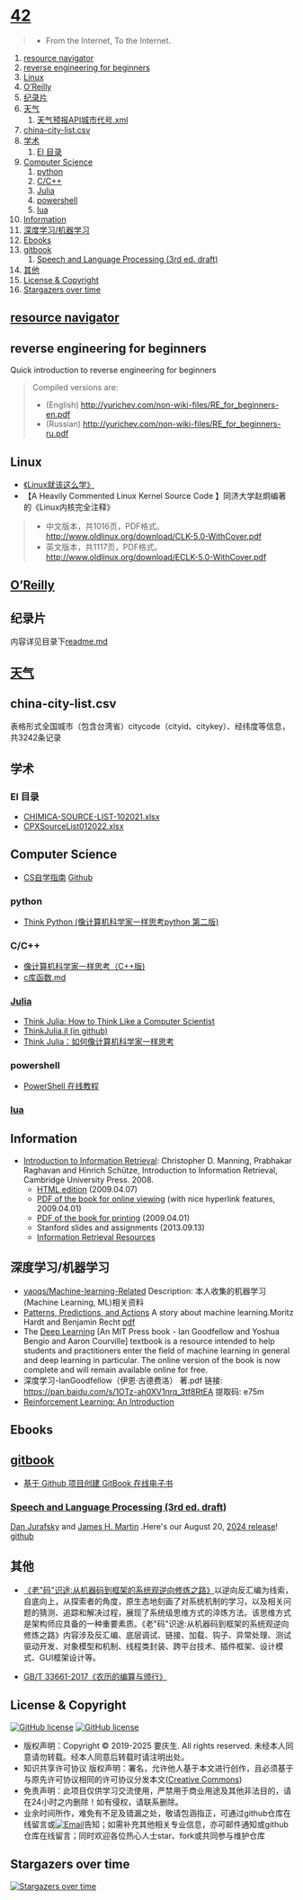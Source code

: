 # [42](https://yaoqs.github.io/42/)

>
> - From the Internet, To the Internet.

<!-- TOC -->

1. [resource navigator](#resource-navigator)
2. [reverse engineering for beginners](#reverse-engineering-for-beginners)
3. [Linux](#linux)
4. [O’Reilly](#oreilly)
5. [纪录片](#纪录片)
6. [天气](#天气)
   1. [天气预报API城市代号.xml](#天气预报api城市代号xml)
7. [china-city-list.csv](#china-city-listcsv)
8. [学术](#学术)
   1. [EI 目录](#ei-目录)
9. [Computer Science](#computer-science)
   1. [python](#python)
   2. [C/C++](#cc)
   3. [Julia](#julia)
   4. [powershell](#powershell)
   5. [lua](#lua)
10. [Information](#information)
11. [深度学习/机器学习](#深度学习机器学习)
12. [Ebooks](#ebooks)
13. [gitbook](#gitbook)
    1. [Speech and Language Processing (3rd ed. draft)](#speech-and-language-processing-3rd-ed-draft)
14. [其他](#其他)
15. [License \& Copyright](#license--copyright)
16. [Stargazers over time](#stargazers-over-time)

<!-- /TOC -->


## [resource navigator](https://yaoqs.github.io/resource-navigator/)

## reverse engineering for beginners

Quick introduction to reverse engineering for beginners

> Compiled versions are:
>
> - (English) <http://yurichev.com/non-wiki-files/RE_for_beginners-en.pdf>
> - (Russian) <http://yurichev.com/non-wiki-files/RE_for_beginners-ru.pdf>
>

## Linux

- [《Linux就该这么学》](https://www.linuxprobe.com/)
- 【A Heavily Commented Linux Kernel Source Code 】同济大学赵炯编著的《Linux内核完全注释》
>
> - 中文版本，共1016页，PDF格式。<http://www.oldlinux.org/download/CLK-5.0-WithCover.pdf>
> - 英文版本，共1117页，PDF格式。<http://www.oldlinux.org/download/ECLK-5.0-WithCover.pdf>

## [O’Reilly](https://www.oreilly.com/)

## 纪录片

内容详见目录下[readme.md](https://github.com/yaoqs/42/blob/master/%E7%BA%AA%E5%BD%95%E7%89%87/README.md)

## [天气](https://yaoqs.github.io/resource-navigator/#%E5%A4%A9%E6%B0%94%E9%A2%84%E6%8A%A5)

## china-city-list.csv

表格形式全国城市（包含台湾省）citycode（cityid、citykey）、经纬度等信息，共3242条记录

## 学术

### EI 目录

- [CHIMICA-SOURCE-LIST-102021.xlsx](https://www.elsevier.com/__data/assets/excel_doc/0020/57116/CHIMICA-SOURCE-LIST-102021.xlsx)
- [CPXSourceList012022.xlsx](https://www.elsevier.com/__data/assets/excel_doc/0007/56392/CPXSourceList012022.xlsx)

## Computer Science

- [CS自学指南](https://csdiy.wiki/) [Github](https://github.com/pkuflyingpig/cs-self-learning/)

### python

- [Think Python (像计算机科学家一样思考python 第二版)](https://www.ctolib.com/docs/sfile/think-python-2e/index.html)

### C/C++

- [像计算机科学家一样思考（C++版)](https://www.w3cschool.cn/hbvlgw/)
- [c库函数.md](https://github.com/yaoqs/42/blob/master/C%5CC%2B%2B/c%E5%BA%93%E5%87%BD%E6%95%B0.md)

### [Julia](https://julialang.org)

- [Think Julia: How to Think Like a Computer Scientist](https://benlauwens.github.io/ThinkJulia.jl/latest/book.html)
- [ThinkJulia.jl (in github)](https://github.com/BenLauwens/ThinkJulia.jl)
- [Think Julia：如何像计算机科学家一样思考](https://blog.csdn.net/m0_37696990/article/details/82710429)

### powershell

- [PowerShell 在线教程](https://www.pstips.net/powershell-online-tutorials/)

### [lua](https://www.lua.org/)

## Information

- [Introduction to Information Retrieval](https://nlp.stanford.edu/IR-book/): Christopher D. Manning, Prabhakar Raghavan and Hinrich Schütze, Introduction to Information Retrieval, Cambridge University Press. 2008.
  - [HTML edition](http://nlp.stanford.edu/IR-book/html/htmledition/irbook.html) (2009.04.07)
  - [PDF of the book for online viewing](http://nlp.stanford.edu/IR-book/pdf/irbookonlinereading.pdf) (with nice hyperlink features, 2009.04.01)
  - [PDF of the book for printing](http://nlp.stanford.edu/IR-book/pdf/irbookprint.pdf) (2009.04.01)
  - Stanford slides and assignments (2013.09.13)
  - [Information Retrieval Resources](https://nlp.stanford.edu/IR-book/information-retrieval.html)

## 深度学习/机器学习

- [yaoqs/Machine-learning-Related](https://yaoqs.github.io/Machine-learning-Related) Description: 本人收集的机器学习(Machine Learning, ML)相关资料
- [Patterns, Predictions, and Actions](https://mlstory.org/) A story about machine learning.Moritz Hardt and Benjamin Recht [pdf](https://mlstory.org/pdf/patterns.pdf)
- The [Deep Learning](https://www.deeplearningbook.org/)  [An MIT Press book - Ian Goodfellow and Yoshua Bengio and Aaron Courville]  textbook is a resource intended to help students and practitioners enter the field of machine learning in general and deep learning in particular. The online version of the book is now complete and will remain available online for free.
- 深度学习-IanGoodfellow（伊恩·古德费洛） 著.pdf 链接: <https://pan.baidu.com/s/1OTz-ah0XV1nrq_3tf8RtEA> 提取码: e75m
- [Reinforcement Learning: An Introduction](https://pan.baidu.com/s/1dDnNEnR)

## Ebooks

## [gitbook](https://www.gitbook.com/)

- [基于 Github 项目创建 GitBook 在线电子书](http://www.youmeek.com/gitbook-and-github/)

### [Speech and Language Processing (3rd ed. draft)](https://web.stanford.edu/~jurafsky/slp3/)

[Dan Jurafsky](https://web.stanford.edu/~jurafsky/) and [James H. Martin](https://home.cs.colorado.edu/~martin/) .Here's our August 20, [2024 release](https://web.stanford.edu/~jurafsky/slp3/ed3bookaug20_2024.pdf)! [github](ed3bookaug20_2024.pdf)


## 其他

- [《老"码"识途:从机器码到框架的系统观逆向修炼之路》](https://www.gpdf.net/29353.html)以逆向反汇编为线索，自底向上，从探索者的角度，原生态地刻画了对系统机制的学习，以及相关问题的猜测、追踪和解决过程，展现了系统级思维方式的淬炼方法。该思维方式是架构师应具备的一种重要素质。《老"码"识途:从机器码到框架的系统观逆向修炼之路》内容涉及反汇编、底层调试、链接、加载、钩子、异常处理、测试驱动开发、对象模型和机制、线程类封装、跨平台技术、插件框架、设计模式、GUI框架设计等。

- [GB/T 33661-2017《农历的编算与颁行》](GB_T+33661-2017.pdf)

## License & Copyright

[![GitHub license](https://badgen.net/github/license/yaoqs/42)](https://github.com/yaoqs/42/blob/master/LICENSE) [![GitHub license](https://img.shields.io/github/license/yaoqs/42.svg)](https://github.com/yaoqs/42/blob/master/LICENSE)

- 版权声明：Copyright © 2019-2025 要庆生. All rights reserved. 未经本人同意请勿转载。经本人同意后转载时请注明出处。
- 知识共享许可协议 版权声明：署名，允许他人基于本文进行创作，且必须基于与原先许可协议相同的许可协议分发本文([Creative Commons](http://creativecommons.org/licenses/by-sa/4.0/ ))
- 免责声明：此项目仅供学习交流使用，严禁用于商业用途及其他非法目的，请在24小时之内删除！如有侵权，请联系删除。
- 业余时间所作，难免有不足及错漏之处，敬请包涵指正，可通过github仓库在线留言或[![Email](http://rescdn.qqmail.com/zh_CN/htmledition/images/function/qm_open/ico_mailme_01.png)](http://mail.qq.com/cgi-bin/qm_share?t=qm_mailme&email=m_L69OroxPj1qqKjrdvq6rX49PY)告知；如需补充其他相关专业信息，亦可邮件通知或github仓库在线留言；同时欢迎各位热心人士star、fork或共同参与维护仓库

## Stargazers over time
[![Stargazers over time](https://starchart.cc/yaoqs/42.svg?variant=adaptive)](https://starchart.cc/yaoqs/42)
